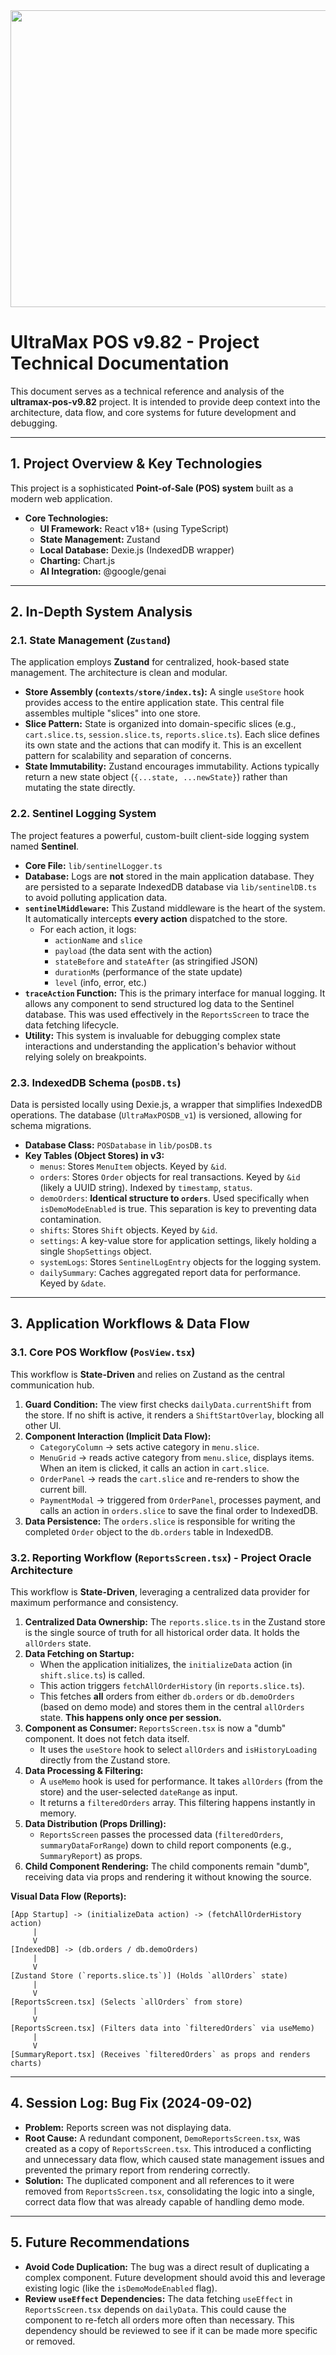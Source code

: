 <div align="center">
<img width="1200" height="475" alt="GHBanner" src="https://github.com/user-attachments/assets/0aa67016-6eaf-458a-adb2-6e31a0763ed6" />
</div>

# UltraMax POS v9.82 - Project Technical Documentation

This document serves as a technical reference and analysis of the **ultramax-pos-v9.82** project. It is intended to provide deep context into the architecture, data flow, and core systems for future development and debugging.

---

## 1. Project Overview & Key Technologies

This project is a sophisticated **Point-of-Sale (POS) system** built as a modern web application.

*   **Core Technologies:**
    *   **UI Framework:** React v18+ (using TypeScript)
    *   **State Management:** Zustand
    *   **Local Database:** Dexie.js (IndexedDB wrapper)
    *   **Charting:** Chart.js
    *   **AI Integration:** @google/genai

---

## 2. In-Depth System Analysis

### 2.1. State Management (`Zustand`)

The application employs **Zustand** for centralized, hook-based state management. The architecture is clean and modular.

*   **Store Assembly (`contexts/store/index.ts`):** A single `useStore` hook provides access to the entire application state. This central file assembles multiple "slices" into one store.
*   **Slice Pattern:** State is organized into domain-specific slices (e.g., `cart.slice.ts`, `session.slice.ts`, `reports.slice.ts`). Each slice defines its own state and the actions that can modify it. This is an excellent pattern for scalability and separation of concerns.
*   **State Immutability:** Zustand encourages immutability. Actions typically return a new state object (`{...state, ...newState}`) rather than mutating the state directly.

### 2.2. Sentinel Logging System

The project features a powerful, custom-built client-side logging system named **Sentinel**.

*   **Core File:** `lib/sentinelLogger.ts`
*   **Database:** Logs are **not** stored in the main application database. They are persisted to a separate IndexedDB database via `lib/sentinelDB.ts` to avoid polluting application data.
*   **`sentinelMiddleware`:** This Zustand middleware is the heart of the system. It automatically intercepts **every action** dispatched to the store.
    *   For each action, it logs:
        *   `actionName` and `slice`
        *   `payload` (the data sent with the action)
        *   `stateBefore` and `stateAfter` (as stringified JSON)
        *   `durationMs` (performance of the state update)
        *   `level` (info, error, etc.)
*   **`traceAction` Function:** This is the primary interface for manual logging. It allows any component to send structured log data to the Sentinel database. This was used effectively in the `ReportsScreen` to trace the data fetching lifecycle.
*   **Utility:** This system is invaluable for debugging complex state interactions and understanding the application's behavior without relying solely on breakpoints.

### 2.3. IndexedDB Schema (`posDB.ts`)

Data is persisted locally using Dexie.js, a wrapper that simplifies IndexedDB operations. The database (`UltraMaxPOSDB_v1`) is versioned, allowing for schema migrations.

*   **Database Class:** `POSDatabase` in `lib/posDB.ts`
*   **Key Tables (Object Stores) in v3:**
    *   `menus`: Stores `MenuItem` objects. Keyed by `&id`.
    *   `orders`: Stores `Order` objects for real transactions. Keyed by `&id` (likely a UUID string). Indexed by `timestamp`, `status`.
    *   `demoOrders`: **Identical structure to `orders`**. Used specifically when `isDemoModeEnabled` is true. This separation is key to preventing data contamination.
    *   `shifts`: Stores `Shift` objects. Keyed by `&id`.
    *   `settings`: A key-value store for application settings, likely holding a single `ShopSettings` object.
    *   `systemLogs`: Stores `SentinelLogEntry` objects for the logging system.
    *   `dailySummary`: Caches aggregated report data for performance. Keyed by `&date`.

---

## 3. Application Workflows & Data Flow

### 3.1. Core POS Workflow (`PosView.tsx`)

This workflow is **State-Driven** and relies on Zustand as the central communication hub.

1.  **Guard Condition:** The view first checks `dailyData.currentShift` from the store. If no shift is active, it renders a `ShiftStartOverlay`, blocking all other UI.
2.  **Component Interaction (Implicit Data Flow):**
    *   `CategoryColumn` -> sets active category in `menu.slice`.
    *   `MenuGrid` -> reads active category from `menu.slice`, displays items. When an item is clicked, it calls an action in `cart.slice`.
    *   `OrderPanel` -> reads the `cart.slice` and re-renders to show the current bill.
    *   `PaymentModal` -> triggered from `OrderPanel`, processes payment, and calls an action in `orders.slice` to save the final order to IndexedDB.
3.  **Data Persistence:** The `orders.slice` is responsible for writing the completed `Order` object to the `db.orders` table in IndexedDB.

### 3.2. Reporting Workflow (`ReportsScreen.tsx`) - Project Oracle Architecture

This workflow is **State-Driven**, leveraging a centralized data provider for maximum performance and consistency.

1.  **Centralized Data Ownership:** The `reports.slice.ts` in the Zustand store is the single source of truth for all historical order data. It holds the `allOrders` state.
2.  **Data Fetching on Startup:**
    *   When the application initializes, the `initializeData` action (in `shift.slice.ts`) is called.
    *   This action triggers `fetchAllOrderHistory` (in `reports.slice.ts`).
    *   This fetches **all** orders from either `db.orders` or `db.demoOrders` (based on demo mode) and stores them in the central `allOrders` state. **This happens only once per session.**
3.  **Component as Consumer:** `ReportsScreen.tsx` is now a "dumb" component. It does not fetch data itself.
    *   It uses the `useStore` hook to select `allOrders` and `isHistoryLoading` directly from the Zustand store.
4.  **Data Processing & Filtering:**
    *   A `useMemo` hook is used for performance. It takes `allOrders` (from the store) and the user-selected `dateRange` as input.
    *   It returns a `filteredOrders` array. This filtering happens instantly in memory.
5.  **Data Distribution (Props Drilling):**
    *   `ReportsScreen` passes the processed data (`filteredOrders`, `summaryDataForRange`) down to child report components (e.g., `SummaryReport`) as props.
6.  **Child Component Rendering:** The child components remain "dumb", receiving data via props and rendering it without knowing the source.

**Visual Data Flow (Reports):**

```
[App Startup] -> (initializeData action) -> (fetchAllOrderHistory action)
     |
     V
[IndexedDB] -> (db.orders / db.demoOrders)
     |
     V
[Zustand Store (`reports.slice.ts`)] (Holds `allOrders` state)
     |
     V
[ReportsScreen.tsx] (Selects `allOrders` from store)
     |
     V
[ReportsScreen.tsx] (Filters data into `filteredOrders` via useMemo)
     |
     V
[SummaryReport.tsx] (Receives `filteredOrders` as props and renders charts)
```

---

## 4. Session Log: Bug Fix (2024-09-02)

*   **Problem:** Reports screen was not displaying data.
*   **Root Cause:** A redundant component, `DemoReportsScreen.tsx`, was created as a copy of `ReportsScreen.tsx`. This introduced a conflicting and unnecessary data flow, which caused state management issues and prevented the primary report from rendering correctly.
*   **Solution:** The duplicated component and all references to it were removed from `ReportsScreen.tsx`, consolidating the logic into a single, correct data flow that was already capable of handling demo mode.

---

## 5. Future Recommendations

*   **Avoid Code Duplication:** The bug was a direct result of duplicating a complex component. Future development should avoid this and leverage existing logic (like the `isDemoModeEnabled` flag).
*   **Review `useEffect` Dependencies:** The data fetching `useEffect` in `ReportsScreen.tsx` depends on `dailyData`. This could cause the component to re-fetch all orders more often than necessary. This dependency should be reviewed to see if it can be made more specific or removed.